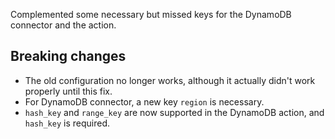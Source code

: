 Complemented some necessary but missed keys for the DynamoDB connector and the action.

## Breaking changes
* The old configuration no longer works, although it actually didn't work properly until this fix.
* For DynamoDB connector, a new key `region` is necessary.
* `hash_key` and `range_key` are now supported in the DynamoDB action, and `hash_key` is required.
